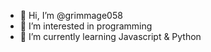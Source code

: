 - 👋 Hi, I’m @grimmage058
- 👀 I’m interested in programming
- 🌱 I’m currently learning Javascript & Python
